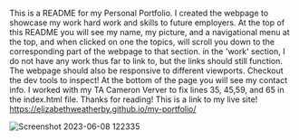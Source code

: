 This is a README for my Personal Portfolio. I created the webpage to showcase my work hard work and skills to future employers. At the top of this README you will see my
name, my picture, and a navigational menu at the top, and when clicked on one the topics, will scroll you down to the corresponding part of the webpage to that section. in the 'work' section, I do not have any work thus far to link to, but the links should still function. The webpage should also be responsive to different viewports. Checkout the dev tools to inspect! At the bottom of the page you will see my contact info. I worked with my TA Cameron Verver to fix lines 35, 45,59, and 65 in the index.html file. Thanks for reading!
This is a link to my live site!
https://elizabethweatherby.github.io/my-portfolio/


![Screenshot 2023-06-08 122335](https://github.com/Elizabethweatherby/my-portfolio/assets/47335796/cfa97aaf-7de8-4a56-b439-cd140496004c)
